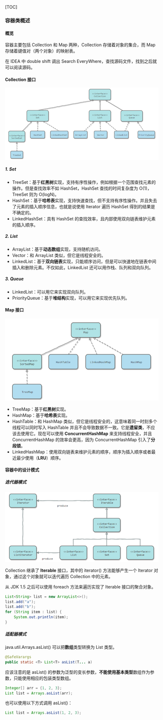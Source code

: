 [TOC]

### 容器类概述

#### 概览

容器主要包括 Collection 和 Map 两种，Collection 存储着对象的集合，而 Map 存储着键值对（两个对象）的映射表。

在 IDEA 中 double shift 调出 Search EveryWhere，查找源码文件，找到之后就可以阅读源码。

#### Collection 接口

![1563604728498](assets/1563604728498.png)

##### 1. Set

- TreeSet：基于**红黑树**实现，支持有序性操作，例如根据一个范围查找元素的操作。但是查找效率不如 HashSet，HashSet 查找的时间复杂度为 O(1)，TreeSet 则为 O(logN)。
- HashSet：基于**哈希表**实现，支持快速查找，但不支持有序性操作。并且失去了元素的插入顺序信息，也就是说使用 Iterator 遍历 HashSet 得到的结果是不确定的。
- LinkedHashSet：具有 HashSet 的查找效率，且内部使用双向链表维护元素的插入顺序。

##### 2. List

- ArrayList：基于**动态数组**实现，支持随机访问。
- Vector：和 ArrayList 类似，但它是线程安全的。
- LinkedList：基于**双向链表**实现，只能顺序访问，但是可以快速地在链表中间插入和删除元素。不仅如此，LinkedList 还可以用作栈、队列和双向队列。

##### 3. Queue

- LinkedList：可以用它来实现双向队列。
- PriorityQueue：基于**堆结构**实现，可以用它来实现优先队列。



#### Map 接口

![1563604743962](assets/1563604743962.png)

- TreeMap：基于**红黑树**实现。
- HashMap：基于**哈希表**实现。
- HashTable：和 HashMap 类似，但它是线程安全的，这意味着同一时刻多个线程可以同时写入 HashTable 并且不会导致数据不一致。它是**遗留类**，不应该去使用它。现在可以使用 **ConcurrentHashMap** 来支持线程安全，并且 ConcurrentHashMap 的效率会更高，因为 ConcurrentHashMap 引入了**分段锁**。
- LinkedHashMap：使用双向链表来维护元素的顺序，顺序为插入顺序或者最近最少使用（**LRU**）顺序。



#### 容器中的设计模式

##### 迭代器模式

![1563604760815](assets/1563604760815.png)

Collection 继承了 **Iterable** 接口，其中的 iterator() 方法能够产生一个 Iterator 对象，通过这个对象就可以迭代遍历 Collection 中的元素。

从 JDK 1.5 之后可以使用 foreach 方法来遍历实现了 Iterable 接口的聚合对象。

```java
List<String> list = new ArrayList<>();
list.add("a");
list.add("b");
for (String item : list) {
    System.out.println(item);
}
```



##### 适配器模式

java.util.Arrays.asList() 可以把**数组**类型转换为 List 类型。

```java
@SafeVarargs
public static <T> List<T> asList(T... a)
```

应该注意的是 asList() 的参数为泛型的变长参数，**不能使用基本类型**数组作为参数，只能使用相应的包装类型数组。

```java
Integer[] arr = {1, 2, 3};
List list = Arrays.asList(arr);
```

也可以使用以下方式调用 asList()：

```java
List list = Arrays.asList(1, 2, 3);
```
















